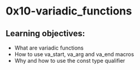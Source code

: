 # 0x10-variadic_functions

## Learning objectives:
- What are variadic functions
- How to use va_start, va_arg and va_end macros
- Why and how to use the const type qualifier



